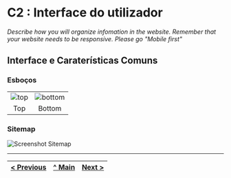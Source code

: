 # C2 : Interface do utilizador

_Describe how you will organize infomation in the website. Remember that your website needs to be responsive. Please go "Mobile first"_

## Interface e Caraterísticas Comuns

### Esboços

| | |
:---: | :---:
![top](https://i.imgur.com/OcAE7l2.png) | ![bottom](https://i.imgur.com/N45j0Aw.png)
Top |  Bottom




### Sitemap


![Screenshot](https://i.imgur.com/Q3MrvVj.jpg)
Sitemap




---
[< Previous](c1.md) | [^ Main](https://github.com/TW-G03/TrabalhoFinal) | [Next >](c3.md)
:--- | :---: | ---: 

